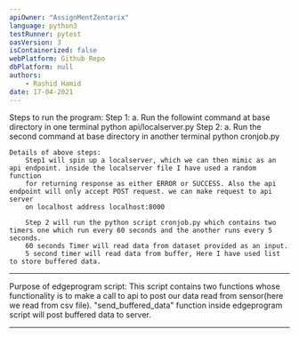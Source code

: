 ```yaml
---
apiOwner: "AssignMentZentarix"
language: python3
testRunner: pytest
oasVersion: 3
isContainerized: false
webPlatform: Github Repo
dbPlatform: null
authors:
    - Rashid Hamid
date: 17-04-2021
---
```



Steps to run the program:
    Step 1:
        a. Run the followint command at base directory in one terminal
            python api/localserver.py
    Step 2:
        a. Run the second command at base directory in another terminal
            python cronjob.py


    Details of above steps:
        Step1 will spin up a localserver, which we can then mimic as an api endpoint. inside the localserver file I have used a random function 
        for returning response as either ERROR or SUCCESS. Also the api endpoint will only accept POST request. we can make request to api server
        on localhost address localhost:8000

        Step 2 will run the python script cronjob.py which contains two timers one which run every 60 seconds and the another runs every 5 seconds.
        60 seconds Timer will read data from dataset provided as an input. 
        5 second timer will read data from buffer, Here I have used list to store buffered data.


---

Purpose of edgeprogram script:
    This script contains two functions whose functionality is to make a call to api to post our data read from sensor(here we read from csv file).
    "send_buffered_data" function inside edgeprogram script will post buffered data to server.

---